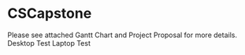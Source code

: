 # CSCapstone
Please see attached Gantt Chart and Project Proposal for more details.
Desktop Test
Laptop Test

